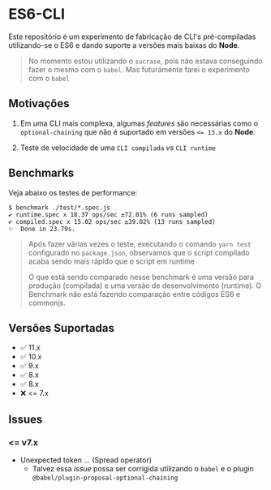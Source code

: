 # ES6-CLI

Este repositório é um experimento de fabricação de CLI's pré-compiladas utilizando-se o ES6 e dando suporte a versões mais baixas do **Node**.

> No momento estou utilizando o `sucrase`, pois não estava conseguindo fazer o mesmo com o `babel`. Mas futuramente farei o experimento com o `babel`

## Motivações

1. Em uma CLI mais complexa, algumas *features* são necessárias como o `optional-chaining` que não é suportado em versões `<= 13.x` do **Node**.

2. Teste de velocidade de uma `CLI compilada` *vs* `CLI runtime`

## Benchmarks
Veja abaixo os testes de performance:
```
$ benchmark ./test/*.spec.js
✔ runtime.spec x 18.37 ops/sec ±72.01% (6 runs sampled)
✔ compiled.spec x 15.02 ops/sec ±39.02% (13 runs sampled)
✨  Done in 23.79s.
```
> Após fazer várias vezes o teste, executando o comando `yarn test` configurado no `package.json`, observamos que o  script compilado acaba sendo mais rápido que o script em runtime
> 
> O que está sendo comparado nesse benchmark é uma versão para produção (compilada) e uma versão de desenvolvimento (runtime). O Benchmark não está fazendo comparação entre códigos ES6 e commonjs.

## Versões Suportadas

- :white_check_mark: 11.x
- :white_check_mark: 10.x
- :white_check_mark: 9.x
- :white_check_mark: 8.x
- :white_check_mark: 8.x
- :x: <= 7.x

## Issues

### <= v7.x

- Unexpected token ... (Spread operator)
  - Talvez essa *issue* possa ser corrigida utilizando o `babel` e o plugin `@babel/plugin-proposal-optional-chaining`